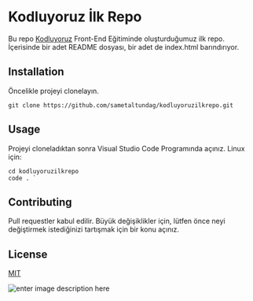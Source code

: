 # Kodluyoruz İlk Repo
Bu repo [Kodluyoruz](www.kodluyoruz.org) Front-End Eğitiminde oluşturduğumuz ilk repo. İçerisinde bir adet README dosyası, bir adet de index.html barındırıyor.

## Installation
Öncelikle projeyi clonelayın.

    git clone https://github.com/sametaltundag/kodluyoruzilkrepo.git

## Usage
Projeyi cloneladıktan sonra Visual Studio Code Programında açınız.
Linux için:

    cd kodluyoruzilkrepo
    code . `

## Contributing
Pull requestler kabul edilir. Büyük değişiklikler için, lütfen önce neyi değiştirmek istediğinizi tartışmak için bir konu açınız.

## License
[MIT](https://opensource.org/license/mit/)

![enter image description here](img/screenshot.png)

